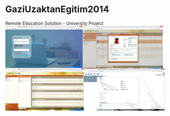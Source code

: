 # GaziUzaktanEgitim2014
Remote Education Solution - University Project
![](GaziProje2014/Style/Images/OverView.png)
